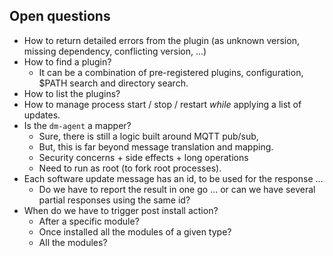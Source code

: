 
## Open questions
* How to return detailed errors from the plugin (as unknown version, missing dependency, conflicting version, ...)
* How to find a plugin?
   * It can be a combination of pre-registered plugins, configuration, $PATH search and directory search.
* How to list the plugins?
* How to manage process start / stop / restart *while* applying a list of updates.
* Is the `dm-agent` a mapper?
   * Sure, there is still a logic built around MQTT pub/sub,
   * But, this is far beyond message translation and mapping.
   * Security concerns + side effects + long operations
   * Need to run as root (to fork root processes).
* Each software update message has an id, to be used for the response ...
   * Do we have to report the result in one go ... or can we have several partial responses using the same id?
* When do we have to trigger post install action?
   * After a specific module?
   * Once installed all the modules of a given type?
   * All the modules?
